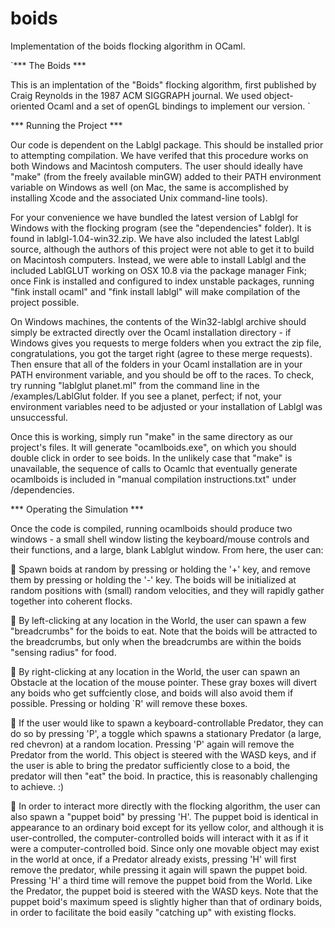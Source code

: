 boids
=====

Implementation of the boids flocking algorithm in OCaml. 

`*** The Boids *** 

This is an implentation of the "Boids" flocking algorithm, first published by Craig Reynolds in the 1987 ACM SIGGRAPH journal. We used object-oriented Ocaml and a set of openGL bindings to implement our version. `

*** Running the Project ***

  Our code is dependent on the Lablgl package. This should be installed prior to attempting compilation. We have verifed that this procedure works on both Windows and Macintosh computers. The user should ideally have "make" (from the freely available minGW) added to their PATH environment variable on Windows as well (on Mac, the same is accomplished by installing Xcode and the associated Unix command-line tools).

  For your convenience we have bundled the latest version of Lablgl for Windows with the flocking program (see the "dependencies" folder). It is found in lablgl-1.04-win32.zip. We have also included the latest Lablgl source, although the authors of this project were not able to get it to build on Macintosh computers. Instead, we were able to install Lablgl and the included LablGLUT working on OSX 10.8 via the package manager Fink; once Fink is installed and configured to index unstable packages, running "fink install ocaml" and "fink install lablgl" will make compilation of the project possible.

  On Windows machines, the contents of the Win32-lablgl archive should simply be extracted directly over the Ocaml installation directory - if Windows gives you requests to merge folders when you extract the zip file, congratulations, you got the target right (agree to these merge requests). Then ensure that all of the folders in your Ocaml installation are in your PATH environment variable, and you should be off to the races. To check, try running "lablglut planet.ml" from the command line in the /examples/LablGlut folder. If you see a planet, perfect; if not, your environment variables need to be adjusted or your installation of Lablgl was unsuccessful.

  Once this is working, simply run "make" in the same directory as our project's files. It will generate "ocamlboids.exe", on which you should double click in order to see boids. In the unlikely case that "make" is unavailable, the sequence of calls to Ocamlc that eventually generate ocamlboids is included in "manual compilation instructions.txt" under /dependencies.

*** Operating the Simulation ***

  Once the code is compiled, running ocamlboids should produce two windows - a small shell window listing the keyboard/mouse controls and their functions, and a large, blank Lablglut window. From here, the user can:

 Spawn boids at random by pressing or holding the '+' key, and remove them by pressing or holding the '-' key. The boids will be initialized at random positions with (small) random velocities, and they will rapidly gather together into coherent flocks.

 By left-clicking at any location in the World, the user can spawn a few "breadcrumbs" for the boids to eat. Note that the boids will be attracted to the breadcrumbs, but only when the breadcrumbs are within the boids "sensing radius" for food.

 By right-clicking at any location in the World, the user can spawn an Obstacle at the location of the mouse pointer. These gray boxes will divert any boids who get suffciently close, and boids will also avoid them if possible. Pressing or holding `R' will remove these boxes.

 If the user would like to spawn a keyboard-controllable Predator, they can do so by pressing 'P', a toggle which spawns a stationary Predator (a large, red chevron) at a random location. Pressing 'P' again will remove the Predator from the world. This object is steered with the WASD keys, and if the user is able to bring the predator
sufficiently close to a boid, the predator will then "eat" the boid. In practice, this is reasonably challenging to achieve. :)

 In order to interact more directly with the flocking algorithm, the user can also spawn a "puppet boid" by pressing 'H'. The puppet boid is identical in appearance to an ordinary boid except for its yellow color, and although it is user-controlled, the computer-controlled boids will interact with it as if it were a computer-controlled boid. Since only one movable object may exist in the world at once, if a Predator already exists, pressing 'H' will first remove the predator, while pressing it again will spawn the puppet boid. Pressing 'H' a third time will remove the puppet boid from the World. Like the Predator, the puppet boid is steered with the WASD keys. Note that the puppet boid's maximum speed is slightly higher than that of ordinary boids, in order to facilitate the boid easily "catching up" with existing flocks.
